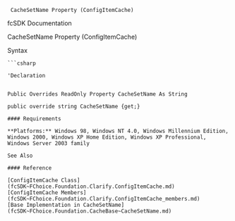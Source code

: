﻿     CacheSetName Property (ConfigItemCache)                                                   

fcSDK Documentation

CacheSetName Property (ConfigItemCache)

Syntax

```vbnet
```csharp

'Declaration
 

Public Overrides ReadOnly Property CacheSetName As String

public override string CacheSetName {get;}

#### Requirements

**Platforms:** Windows 98, Windows NT 4.0, Windows Millennium Edition, Windows 2000, Windows XP Home Edition, Windows XP Professional, Windows Server 2003 family

See Also

#### Reference

[ConfigItemCache Class](fcSDK~FChoice.Foundation.Clarify.ConfigItemCache.md)  
[ConfigItemCache Members](fcSDK~FChoice.Foundation.Clarify.ConfigItemCache_members.md)  
[Base Implementation in CacheSetName](fcSDK~FChoice.Foundation.CacheBase~CacheSetName.md)